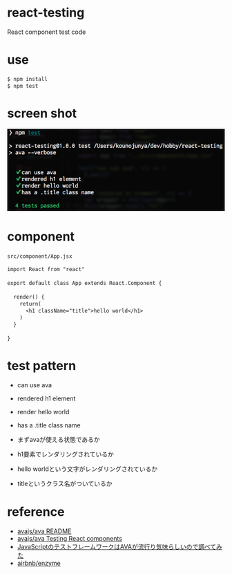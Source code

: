 # react-testing
React component test code

# use

```
$ npm install
$ npm test
```

# screen shot

![](https://raw.githubusercontent.com/konojunya/react-testing/master/screenshots/testing.png)

# component

`src/component/App.jsx`

```
import React from "react"

export default class App extends React.Component {

  render() {
    return(
      <h1 className="title">hello world</h1>
    )
  }

}
```

# test pattern

- can use ava
- rendered h1 element
- render hello world
- has a .title class name

- まずavaが使える状態であるか
- h1要素でレンダリングされているか
- hello worldという文字がレンダリングされているか
- titleというクラス名がついているか

# reference

- [avajs/ava README](https://github.com/avajs/ava)
- [avajs/ava Testing React components](https://github.com/avajs/ava/blob/master/docs/recipes/react.md)
- [JavaScriptのテストフレームワークはAVAが流行り気味らしいので調べてみた](http://qiita.com/niisan-tokyo/items/000db7cd0e995c802334)
- [airbnb/enzyme](https://github.com/airbnb/enzyme)
